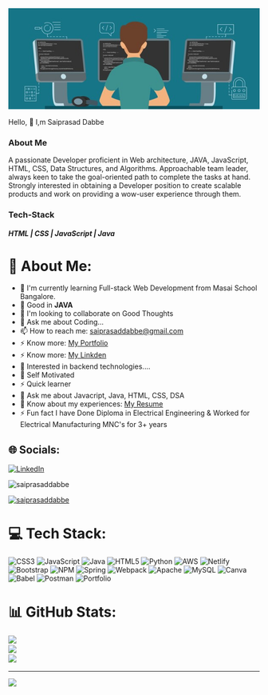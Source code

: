 <img src="240_F_278374738_ypRn0utOVnebuhmpSrDiwkzFsdqEm0aa.jpg">

Hello, 👋 I,m Saiprasad Dabbe

### About Me

A passionate Developer proficient in Web architecture, JAVA, JavaScript, HTML, CSS,
Data Structures, and Algorithms. Approachable team leader, always keen to take
the goal-oriented path to complete the tasks at hand. Strongly interested in
obtaining a Developer position to create scalable products and work on providing a
wow-user experience through them.

### Tech-Stack

##### HTML | CSS | JavaScript | Java

# 💫 About Me:

- 🌱 I'm currently learning Full-stack Web Development from Masai School Bangalore.<br>
- 🔭 Good in **JAVA**<br>
- 👯 I'm looking to collaborate on Good Thoughts</br>
- 💬 Ask me about Coding...</br>
- 📫 How to reach me: saiprasaddabbe@gmail.com</br>
- ⚡ Know more: [My Portfolio](https://saiprasaddabbe.github.io/)</br>
- ⚡ Know more: [My Linkden](https://www.linkedin.com/in/saiprasad-dabbe/)</br>
- 👯 Interested in backend technologies....<br>
- 👯 Self Motivated<br>
- ⚡ Quick learner<br>
- 💬 Ask me about Javacript, Java, HTML, CSS, DSA<br>
- 📄 Know about my experiences: [My Resume](https://drive.google.com/file/d/1fivK_bt0a3soKDFsXHyD2SLvH5PuOpWC/view?usp=sharing) <br>
- ⚡ Fun fact I have Done Diploma in Electrical Engineering & Worked for Electrical Manufacturing MNC's for 3+ years</br>

## 🌐 Socials:

[![LinkedIn](https://img.shields.io/badge/LinkedIn-%230077B5.svg?logo=linkedin&logoColor=white)](https://linkedin.com/in/saiprasad-dabbe)

<p align="left"> <img src="https://komarev.com/ghpvc/?username=saiprasaddabbe&label=Profile%20views&color=0e75b6&style=flat" alt="saiprasaddabbe" /> </p>

<p align="left"> <a href="https://github.com/ryo-ma/github-profile-trophy"><img src="https://github-profile-trophy.vercel.app/?username=saiprasaddabbe" alt="saiprasaddabbe" /></a> </p>

# 💻 Tech Stack:

![CSS3](https://img.shields.io/badge/css3-%231572B6.svg?style=for-the-badge&logo=css3&logoColor=white) ![JavaScript](https://img.shields.io/badge/javascript-%23323330.svg?style=for-the-badge&logo=javascript&logoColor=%23F7DF1E) ![Java](https://img.shields.io/badge/java-%23ED8B00.svg?style=for-the-badge&logo=java&logoColor=white) ![HTML5](https://img.shields.io/badge/html5-%23E34F26.svg?style=for-the-badge&logo=html5&logoColor=white) ![Python](https://img.shields.io/badge/python-3670A0?style=for-the-badge&logo=python&logoColor=ffdd54) ![AWS](https://img.shields.io/badge/AWS-%23FF9900.svg?style=for-the-badge&logo=amazon-aws&logoColor=white) ![Netlify](https://img.shields.io/badge/netlify-%23000000.svg?style=for-the-badge&logo=netlify&logoColor=#00C7B7) ![Bootstrap](https://img.shields.io/badge/bootstrap-%23563D7C.svg?style=for-the-badge&logo=bootstrap&logoColor=white) ![NPM](https://img.shields.io/badge/NPM-%23000000.svg?style=for-the-badge&logo=npm&logoColor=white) ![Spring](https://img.shields.io/badge/spring-%236DB33F.svg?style=for-the-badge&logo=spring&logoColor=white) ![Webpack](https://img.shields.io/badge/webpack-%238DD6F9.svg?style=for-the-badge&logo=webpack&logoColor=black) ![Apache](https://img.shields.io/badge/apache-%23D42029.svg?style=for-the-badge&logo=apache&logoColor=white) ![MySQL](https://img.shields.io/badge/mysql-%2300f.svg?style=for-the-badge&logo=mysql&logoColor=white) ![Canva](https://img.shields.io/badge/Canva-%2300C4CC.svg?style=for-the-badge&logo=Canva&logoColor=white) ![Babel](https://img.shields.io/badge/Babel-F9DC3e?style=for-the-badge&logo=babel&logoColor=black) ![Postman](https://img.shields.io/badge/Postman-FF6C37?style=for-the-badge&logo=postman&logoColor=white) ![Portfolio](https://img.shields.io/badge/Portfolio-%23000000.svg?style=for-the-badge&logo=firefox&logoColor=#FF7139)

# 📊 GitHub Stats:

![](https://github-readme-stats.vercel.app/api?username=saiprasaddabbe&theme=dark&hide_border=false&include_all_commits=true&count_private=true)<br/>
![](https://github-readme-streak-stats.herokuapp.com/?user=saiprasaddabbe&theme=dark&hide_border=false)<br/>
![](https://github-readme-stats.vercel.app/api/top-langs/?username=saiprasaddabbe&theme=dark&hide_border=false&include_all_commits=true&count_private=true&layout=compact)

---

[![](https://visitcount.itsvg.in/api?id=saiprasaddabbe&icon=2&color=3)](https://visitcount.itsvg.in)
